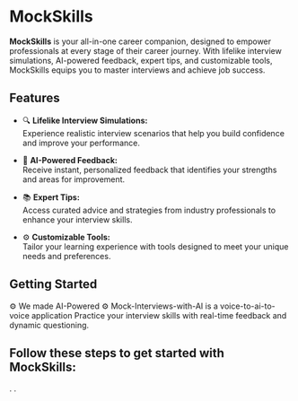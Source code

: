 # MockSkills

**MockSkills** is your all-in-one career companion, designed to empower professionals at every stage of their career journey. With lifelike interview simulations, AI-powered feedback, expert tips, and customizable tools, MockSkills equips you to master interviews and achieve job success.

## Features

- 🔍 **Lifelike Interview Simulations:**  
  Experience realistic interview scenarios that help you build confidence and improve your performance.

- 🤖 **AI-Powered Feedback:**  
  Receive instant, personalized feedback that identifies your strengths and areas for improvement.

- 📚 **Expert Tips:**  
  Access curated advice and strategies from industry professionals to enhance your interview skills.

- ⚙️ **Customizable Tools:**  
  Tailor your learning experience with tools designed to meet your unique needs and preferences.
     
## Getting Started
  ⚙️  We made AI-Powered ⚙️
  Mock-Interviews-with-AI is a voice-to-ai-to-voice application  Practice your interview skills with real-time feedback and 
  dynamic questioning.
  
## Follow these steps to get started with MockSkills:

.
.
